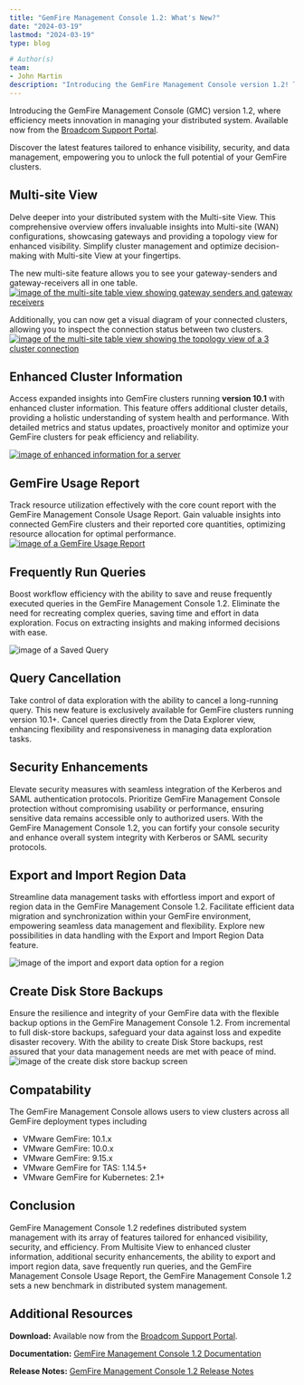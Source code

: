 ```yaml
---
title: "GemFire Management Console 1.2: What's New?"
date: "2024-03-19"
lastmod: "2024-03-19"
type: blog

# Author(s)
team:
- John Martin
description: "Introducing the GemFire Management Console version 1.2! This release features an intuitive Multi-Site Topology view, enhanced query management, seamless security integration, and enhanced data insights."
---
```


Introducing the GemFire Management Console (GMC) version 1.2, where efficiency meets innovation in managing your distributed system. Available now from the [Broadcom Support Portal](https://support.broadcom.com/).

Discover the latest features tailored to enhance visibility, security, and data management, empowering you to unlock the full potential of your GemFire clusters.

## Multi-site View
Delve deeper into your distributed system with the Multi-site View. This comprehensive overview offers invaluable insights into Multi-site (WAN) configurations, showcasing gateways and providing a topology view for enhanced visibility. Simplify cluster management and optimize decision-making with Multi-site View at your fingertips.

The new multi-site feature allows you to see your gateway-senders and gateway-receivers all in one table.
[![image of the multi-site table view showing gateway senders and gateway receivers](images/multi-site_table_view.png#diagram)](images/multi-site_table_view.png)

Additionally, you can now get a visual diagram of your connected clusters, allowing you to inspect the connection status between two clusters.
[![image of the multi-site table view showing the topology view of a 3 cluster connection](images/multi_site_topology_explorer.png#diagram)](images/multi_site_topology_explorer.png)


## Enhanced Cluster Information

Access expanded insights into GemFire clusters running **version 10.1** with enhanced cluster information. This feature offers additional cluster details, providing a holistic understanding of system health and performance. With detailed metrics and status updates, proactively monitor and optimize your GemFire clusters for peak efficiency and reliability.

[![image of enhanced information for a server](images/gemfire_10_dot_1_enhanced_information.png#diagram)](images/gemfire_10_dot_1_enhanced_information.png)


## GemFire Usage Report
Track resource utilization effectively with the core count report with the GemFire Management Console Usage Report. Gain valuable insights into connected GemFire clusters and their reported core quantities, optimizing resource allocation for optimal performance. 
[![image of a GemFire Usage Report](images/GemFire_Usage_Report.png#diagram)](images/GemFire_Usage_Report.png)


## Frequently Run Queries
Boost workflow efficiency with the ability to save and reuse frequently executed queries in the GemFire Management Console 1.2. Eliminate the need for recreating complex queries, saving time and effort in data exploration. Focus on extracting insights and making informed decisions with ease. 

![image of a Saved Query](images/Saved_Query.png#diagram)

## Query Cancellation
Take control of data exploration with the ability to cancel a long-running query. This new feature is exclusively available for GemFire clusters running version 10.1+. Cancel queries directly from the Data Explorer view, enhancing flexibility and responsiveness in managing data exploration tasks. 

## Security Enhancements
Elevate security measures with seamless integration of the Kerberos and SAML authentication protocols. Prioritize GemFire Management Console protection without compromising usability or performance, ensuring sensitive data remains accessible only to authorized users. With the GemFire Management Console 1.2, you can fortify your console security and enhance overall system integrity with Kerberos or SAML security protocols.

## Export and Import Region Data
Streamline data management tasks with effortless import and export of region data in the GemFire Management Console 1.2. Facilitate efficient data migration and synchronization within your GemFire environment, empowering seamless data management and flexibility. Explore new possibilities in data handling with the Export and Import Region Data feature.

![image of the import and export data option for a region](images/import_export_region_data.png#diagram)

## Create Disk Store Backups
Ensure the resilience and integrity of your GemFire data with the flexible backup options in the GemFire Management Console 1.2. From incremental to full disk-store backups, safeguard your data against loss and expedite disaster recovery. With the ability to create Disk Store backups, rest assured that your data management needs are met with peace of mind.
![image of the create disk store backup screen](images/Back_up_disk_store.png#diagram)


## Compatability
The GemFire Management Console allows users to view clusters across all GemFire deployment types including

- VMware GemFire: 10.1.x
- VMware GemFire: 10.0.x
- VMware GemFire: 9.15.x
- VMware GemFire for TAS: 1.14.5+
- VMware GemFire for Kubernetes: 2.1+  

## Conclusion
GemFire Management Console 1.2 redefines distributed system management with its array of features tailored for enhanced visibility, security, and efficiency. From Multisite View to enhanced cluster information, additional security enhancements, the ability to export and import region data, save frequently run queries, and the GemFire Management Console Usage Report, the GemFire Management Console 1.2 sets a new benchmark in distributed system management. 

## Additional Resources

**Download:** Available now from the [Broadcom Support Portal](https://support.broadcom.com/).

**Documentation:** [GemFire Management Console 1.2 Documentation](https://docs.vmware.com/en/VMware-GemFire-Management-Console/1.2/gfmc/index.html)

**Release Notes:** [GemFire Management Console 1.2 Release Notes](https://docs.vmware.com/en/VMware-GemFire-Management-Console/1.2/gfmc/release_notes.html)